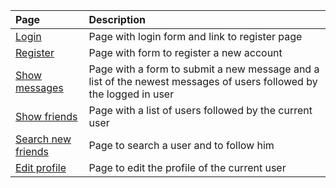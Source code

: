 | **Page** | **Description** |
|:---------|:----------------|
| [Login](PageLogin.md) | Page with login form and link to register page |
| [Register](PageRegister.md) | Page with form to register a new account |
| [Show messages](PageShowMessages.md) | Page with a form to submit a new message and a list of the newest messages of users followed by the logged in user |
| [Show friends](PageShowFriends.md) | Page with a list of users followed by the current user |
|  [Search new friends](PageSearchNewFriends.md) | Page to search a user and to follow him |
|  [Edit profile](PageEditProfile.md) | Page to edit the profile of the current user |